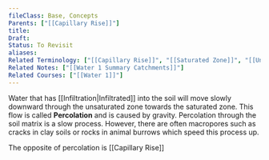 ```yaml
---
fileClass: Base, Concepts
Parents: ["[[Capillary Rise]]"]
title: 
Draft: 
Status: To Revisit
aliases: 
Related Terminology: ["[[Capillary Rise]]", "[[Saturated Zone]]", "[[Unsaturated Zone]]"]
Related Notes: ["[[Water 1 Summary Catchments]]"]
Related Courses: ["[[Water 1]]"]
---
```

Water that has [[Infiltration|Infiltrated]] into the soil will move slowly downward through the unsaturated zone towards the saturated zone. This flow is called **Percolation** and is caused by gravity. Percolation through the soil matrix is a slow process. However, there are often macropores such as cracks in clay soils or rocks in animal burrows which speed this process up.

The opposite of percolation is [[Capillary Rise]]